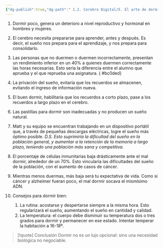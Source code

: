 ```yaml
---
{"dg-publish":true,"dg-path":" 1.2. Cerebro Digital/5. El arte de dormir bien/5.1. La importancia de dormir bien, según el científico del sueño - Matt Walker.md","permalink":"/1-2-cerebro-digital/5-el-arte-de-dormir-bien/5-1-la-importancia-de-dormir-bien-segun-el-cientifico-del-sueno-matt-walker/","tags":["Productividad"]}
---
```




1. Dormir poco, genera un deterioro a nivel reproductivo y hormonal en hombres y mujeres. 
2. El cerebro necesita prepararse para aprender, antes y después. Es decir, el sueño nos prepara para el aprendizaje, y nos prepara para consolidarlo. 
3. Las personas que no duermen o duermen incorrectamente, presentan un rendimiento inferior en un 40% a quienes duermen correctamente las horas necesarias. Esto sería la diferencia entre el alumno que aprueba y el que reprueba una asignatura.
{ #bc0ded}

4. La privación del sueño, evitaría que los recuerdos se almacenen, evitando el ingreso de información nueva. 
5. El buen dormir, habilitaría que los recuerdos a corto plazo, pase a los recuerdos a largo plazo en el cerebro. 
6. Las pastillas para dormir son inadecuadas y no producen un sueño natural.
7. Matt y su equipo se encuentran trabajando en un dispositivo portátil que, a través de pequeñas descargas eléctricas, logre el sueño más óptimo posible. *D.S. Esto suprimiría la dificultad del sueño en la población general, y aumentar a la retención de la memoria a largo plazo, teniendo una población más sana y competitiva*. 
8. El porcentaje de células inmunitarias baja drásticamente ante el mal dormir, alrededor de un 70%. Esto vincularía las dificultades del sueño de la población, con el aumento de casos de cáncer.
9. Mientras menos duermas, más baja será tu expectativa de vida. Como si cáncer y alzheimer fueran poco, el mal dormir socava el mismísimo ADN. 
10. Consejos para dormir bien:
	1. La rutina: acostarse y despertarse siempre a la misma hora. Esto regularizará el sueño, aumentando el sueño en cantidad y calidad.
	2. La temperatura: el cuerpo debe disminuir su temperatura dos o tres grados para dormir y permanecer en ese estado. Intentar temperar la habitación a 16-18º. 

> [!quote] Conclusión
> Dormir no es un lujo opcional: sino una necesidad biológica no negociable.

